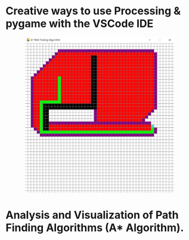 # Creative ways to use Processing & pygame with the VSCode IDE
<p align="center"> <img  width = "400" src="Execution.png"> 
  
# Analysis and Visualization of Path Finding Algorithms (A* Algorithm).
